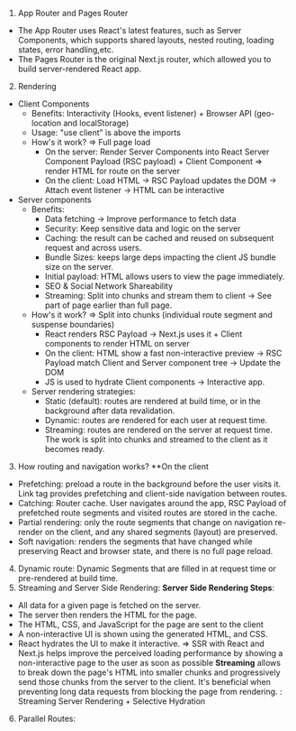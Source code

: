 1. App Router and Pages Router
- The App Router uses React's latest features, such as Server Components, which supports shared layouts, nested routing, loading states, error handling,etc. 
- The Pages Router is the original Next.js router, which allowed you to build server-rendered React app.
2. Rendering
- Client Components
    - Benefits: Interactivity (Hooks, event listener) + Browser API (geo-location and localStorage)
    - Usage: "use client" is above the imports
    - How's it work? => Full page load
        - On the server: Render Server Components into React Server Component Payload (RSC payload) + Client Component => render HTML for route on the server
        - On the client: Load HTML -> RSC Payload updates the DOM -> Attach event listener -> HTML can be interactive
- Server components
    - Benefits: 
        - Data fetching -> Improve performance to fetch data
        - Security: Keep sensitive data and logic on the server
        - Caching: the result can be cached and reused on subsequent request and across users.
        - Bundle Sizes: keeps large deps impacting the client JS bundle size on the server.
        - Initial payload: HTML allows users to view the page immediately.
        - SEO & Social Network Shareability
        - Streaming: Split into chunks and stream them to client -> See part of page earlier than full page.
    - How's it work? => Split into chunks (individual route segment and suspense boundaries)
        - React renders RSC Payload -> Next.js uses it + Client components to render HTML on server
        - On the client: HTML show a fast non-interactive preview -> RSC Payload match Client and Server component tree -> Update the DOM
        - JS is used to hydrate Client components -> Interactive app.
    - Server rendering strategies:  
        - Static (default): routes are rendered at build time, or in the background after data revalidation.
        - Dynamic: routes are rendered for each user at request time.
        - Streaming: routes are rendered on the server at request time. The work is split into chunks and streamed to the client as it becomes ready.
3. How routing and navigation works?
**On the client
- Prefetching: preload a route in the background before the user visits it. Link tag provides prefetching and client-side navigation between routes.
- Catching: Router cache. User navigates around the app, RSC Payload of prefetched route segments and visited routes are stored in the cache.
- Partial rendering: only the route segments that change on navigation re-render on the client, and any shared segments (layout) are preserved.
- Soft navigation: renders the segments that have changed while preserving React and browser state, and there is no full page reload.
4. Dynamic route: Dynamic Segments that are filled in at request time or pre-rendered at build time.
5. Streaming and Server Side Rendering:
**Server Side Rendering Steps**:
- All data for a given page is fetched on the server.
- The server then renders the HTML for the page.
- The HTML, CSS, and JavaScript for the page are sent to the client
- A non-interactive UI is shown using the generated HTML, and CSS.
- React hydrates the UI to make it interactive.
=> SSR with React and Next.js helps improve the perceived loading performance by showing a non-interactive page to the user as soon as possible
**Streaming** allows to break down the page's HTML into smaller chunks and progressively send those chunks from the server to the client. It's beneficial when preventing long data requests from blocking the page from rendering.
<Suspense> : Streaming Server Rendering + Selective Hydration
6. Parallel Routes:

